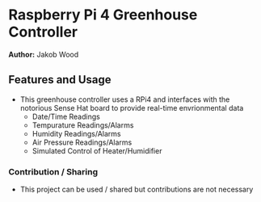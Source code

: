 # Raspberry Pi 4 Greenhouse Controller

**Author:** Jakob Wood

## Features and Usage

- This greenhouse controller uses a RPi4 and interfaces with the notorious Sense Hat board to provide real-time envrionmental data
  - Date/Time Readings
  - Tempurature Readings/Alarms
  - Humidity Readings/Alarms
  - Air Pressure Readings/Alarms
  - Simulated Control of Heater/Humidifier 

### Contribution / Sharing

- This project can be used / shared but contributions are not necessary
